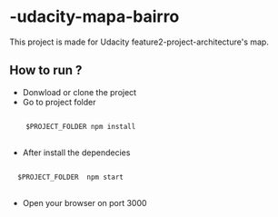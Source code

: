 # -udacity-mapa-bairro

This project is made for Udacity feature2-project-architecture's map.

## How to run ?

* Donwload or clone the project
* Go to project folder

<pre>
<code>
    $PROJECT_FOLDER npm install
</code>
</pre>

* After install the dependecies

<pre>
<code>
  $PROJECT_FOLDER  npm start
</code>
</pre>

* Open your browser on port 3000
